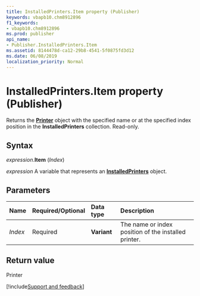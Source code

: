 ```yaml
---
title: InstalledPrinters.Item property (Publisher)
keywords: vbapb10.chm8912896
f1_keywords:
- vbapb10.chm8912896
ms.prod: publisher
api_name:
- Publisher.InstalledPrinters.Item
ms.assetid: 8144478d-ca12-29b8-4541-5f0875fd3d12
ms.date: 06/08/2019
localization_priority: Normal
---
```



# InstalledPrinters.Item property (Publisher)

Returns the **[Printer](Publisher.Printer.md)** object with the specified name or at the specified index position in the **InstalledPrinters** collection. Read-only.


## Syntax

_expression_.**Item** (_Index_)

_expression_ A variable that represents an **[InstalledPrinters](Publisher.InstalledPrinters.md)** object.


## Parameters

|Name|Required/Optional|Data type|Description|
|:-----|:-----|:-----|:-----|
|_Index_|Required| **Variant**|The name or index position of the installed printer.|

## Return value

Printer

[!include[Support and feedback](~/includes/feedback-boilerplate.md)]
